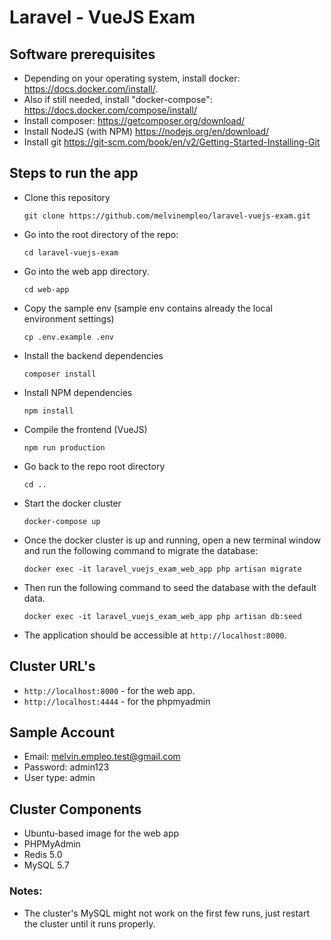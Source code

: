 # Laravel - VueJS Exam


## Software prerequisites
 - Depending on your operating system, install docker: https://docs.docker.com/install/.
 - Also if still needed, install "docker-compose": https://docs.docker.com/compose/install/
 - Install composer: https://getcomposer.org/download/
 - Install NodeJS (with NPM) https://nodejs.org/en/download/
 - Install git https://git-scm.com/book/en/v2/Getting-Started-Installing-Git

## Steps to run the app
 - Clone this repository
    ```
    git clone https://github.com/melvinempleo/laravel-vuejs-exam.git
    ```
 - Go into the root directory of the repo:
    ```
    cd laravel-vuejs-exam
    ```
 - Go into the web app directory.
    ```
    cd web-app
    ```
 - Copy the sample env (sample env contains already the local environment settings)
    ```
    cp .env.example .env
    ```
 - Install the backend dependencies
    ```
    composer install
    ```
 - Install NPM dependencies
    ```
    npm install
    ```
 - Compile the frontend (VueJS)
    ```
    npm run production
    ```
 - Go back to the repo root directory
    ```
    cd ..
    ```
 - Start the docker cluster
    ```
    docker-compose up
    ```
 - Once the docker cluster is up and running, open a new terminal window and run the following command to migrate the database:
    ```
    docker exec -it laravel_vuejs_exam_web_app php artisan migrate
    ```
 - Then run the following command to seed the database with the default data.
    ```
    docker exec -it laravel_vuejs_exam_web_app php artisan db:seed
    ```
 - The application should be accessible at `http://localhost:8000`.


## Cluster URL's
 - `http://localhost:8000` - for the web app.
 - `http://localhost:4444` - for the phpmyadmin

## Sample Account
 - Email: melvin.empleo.test@gmail.com
 - Password: admin123
 - User type: admin

## Cluster Components
 - Ubuntu-based image for the web app
 - PHPMyAdmin
 - Redis 5.0
 - MySQL 5.7


### Notes:
 - The cluster's MySQL might not work on the first few runs, just restart the cluster until it runs properly.

